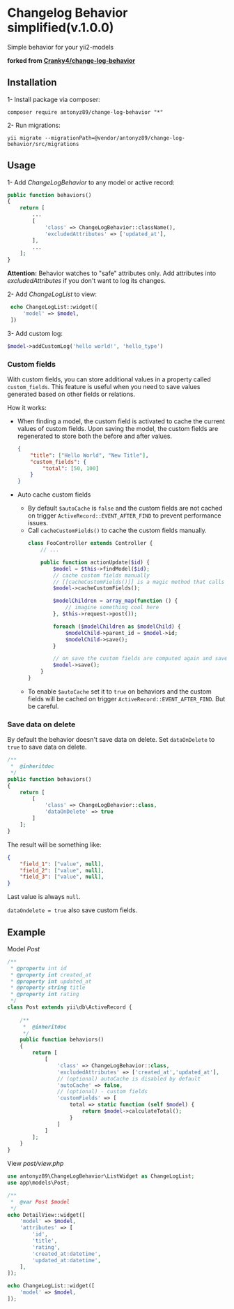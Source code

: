 # Changelog Behavior simplified(v.1.0.0) 

Simple behavior for your yii2-models 

**forked from [Cranky4/change-log-behavior](https://github.com/Cranky4/change-log-behavior)**

## Installation

1- Install package via composer:
```
composer require antonyz89/change-log-behavior "*"
```
2- Run migrations:
```
yii migrate --migrationPath=@vendor/antonyz89/change-log-behavior/src/migrations
```

## Usage

1- Add *ChangeLogBehavior* to any model or active record:
```php
public function behaviors()
{
    return [
        ...
        [
            'class' => ChangeLogBehavior::className(),
            'excludedAttributes' => ['updated_at'],
        ],
        ...
    ];
}
```
__Attention:__ Behavior watches to "safe" attributes only.
Add attributes into *excludedAttributes* if you don't want to log 
its changes.

2- Add *ChangeLogList* to view:
```php
 echo ChangeLogList::widget([
     'model' => $model,
 ])
```

3- Add custom log:
```php
$model->addCustomLog('hello world!', 'hello_type')
```

### Custom fields

With custom fields, you can store additional values in a property called `custom_fields`. This feature is useful when you need to save values generated based on other fields or relations.


How it works:

* When finding a model, the custom field is activated to cache the current values of custom fields. Upon saving the model, the custom fields are regenerated to store both the before and after values.
    ```json
    {
        "title": ["Hello World", "New Title"],
        "custom_fields": {
            "total": [50, 100]
        }
    }
    ```

* Auto cache custom fields
    - By default `$autoCache` is `false` and the custom fields are not cached on trigger `ActiveRecord::EVENT_AFTER_FIND` to prevent performance issues.
    - Call `cacheCustomFields()` to cache the custom fields manually.
        ```php
        class FooController extends Controller {
            // ...

            public function actionUpdate($id) {
                $model = $this->findModel($id);
                // cache custom fields manually
                // [[cacheCustomFields()]] is a magic method that calls [[ChangeLogBehavior::cacheCustomFields()]]
                $model->cacheCustomFields();

                $modelChildren = array_map(function () {
                    // imagine something cool here
                }, $this->request->post());

                foreach ($modelChildren as $modelChild) {
                    $modelChild->parent_id = $model->id;
                    $modelChild->save();
                }

                // on save the custom fields are computed again and saved if they changed
                $model->save();
            }
        }
        ```
    - To enable `$autoCache` set it to `true` on behaviors and the custom fields will be cached on trigger `ActiveRecord::EVENT_AFTER_FIND`. But be careful.

### Save data on delete

By default the behavior doesn't save data on delete. Set `dataOnDelete` to `true` to save data on delete.

```php
/**
 *  @inheritdoc
 */
public function behaviors()
{
    return [
        [
            'class' => ChangeLogBehavior::class,
            'dataOnDelete' => true
        ]
    ];
}
```

The result will be something like:


```json
{
    "field_1": ["value", null],
    "field_2": ["value", null],
    "field_3": ["value", null],
}
```

Last value is always `null`.

`dataOndelete = true` also save custom fields.

## Example

Model *Post*
```php
/**
 * @propertu int id
 * @property int created_at
 * @property int updated_at
 * @property string title
 * @property int rating
 */
class Post extends yii\db\ActiveRecord {
    
    /**
     *  @inheritdoc
     */
    public function behaviors()
    {
        return [
            [
                'class' => ChangeLogBehavior::class,
                'excludedAttributes' => ['created_at','updated_at'],
                // (optional) autoCache is disabled by default
                'autoCache' => false,
                // (optional) - custom fields
                'customFields' => [
                    total => static function (self $model) {
                        return $model->calculateTotal();
                    }
                ]
            ]
        ];
    }
}
```

View *post/view.php*
```php
use antonyz89\ChangeLogBehavior\ListWidget as ChangeLogList;
use app\models\Post;

/**
 *  @var Post $model
 */
echo DetailView::widget([
    'model' => $model,
    'attributes' => [
        'id',
        'title',
        'rating',
        'created_at:datetime',
        'updated_at:datetime',
    ],
]);

echo ChangeLogList::widget([
    'model' => $model,
]);

```
